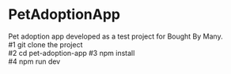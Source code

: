 # PetAdoptionApp

 Pet adoption app developed as a test project for Bought By Many.                                                                          
#1 git clone the project                                                                                                                                                                  
#2 cd pet-adoption-app                                                                                                                                                                                                                                                                                                                                                                                                              #3 npm install                                                                                                                                                  
#4 npm run dev              
